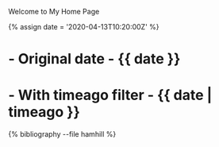 ---
---

Welcome to My Home Page

{% assign date = '2020-04-13T10:20:00Z' %}

# - Original date - {{ date }}
# - With timeago filter - {{ date | timeago }}

{% bibliography --file hamhill %}
